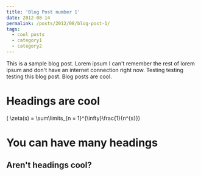 ```yaml
---
title: 'Blog Post number 1'
date: 2012-08-14
permalink: /posts/2012/08/blog-post-1/
tags:
  - cool posts
  - category1
  - category2
---
```


This is a sample blog post. Lorem ipsum I can't remember the rest of lorem ipsum and don't have an internet connection right now. Testing testing testing this blog post. Blog posts are cool.

Headings are cool
======
\( \zeta(s) = \sum\limits_{n = 1}^{\infty}\frac{1}{n^{s}}\)

You can have many headings
======

Aren't headings cool?
------
